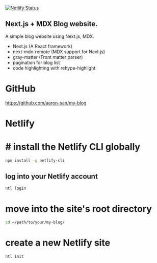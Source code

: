 [![Netlify Status](https://api.netlify.com/api/v1/badges/8c63bac5-882a-41ab-ada5-15c3214927f0/deploy-status)](https://app.netlify.com/sites/next-mdx-simple-blog/deploys)

## Next.js + MDX Blog website.

A simple blog website using Next.js, MDX.

- Next.js (A React framework)
- next-mdx-remote (MDX support for Next.js)
- gray-matter (Front matter parser)
- pagination for blog list
- code highlighting with rehype-highlight

<!-- **live preview: [https://next-mdx-simple-blog.netlify.app/](https://next-mdx-simple-blog.netlify.app/)**<br>
**youtube-tutorial: [https://youtu.be/hpSubvgSvxo](https://youtu.be/hpSubvgSvxo)**<br>

---

Like my works and want to support me? <br>
you can buy me a coffee 👇 -->

<!-- <a href="https://www.buymeacoffee.com/shaifarfan08" target="_blank"><img src="https://cdn.buymeacoffee.com/buttons/v2/default-blue.png" alt="Buy Me A Coffee" style="height: 45px !important;width: 162.75px !important;" ></a>

---

## Other projects

📚 [All Web Cifar Projects][wc-projects]

## Feedback

If you have any feedback, please reach out to us at [@web_cifar][wc-ig], or webcifar@gmail.com

## Get Support

For support, join our [Community Group][wc-fb-group].

Happy Coding! ✨🚀

[arfan-ig]: http://instagram.com/shaifarfan08
[wc-ig]: http://instagram.com/web_cifar
[wc-projects]: https://github.com/ShaifArfan/wc-project-tutorials
[wc-fb-group]: https://www.facebook.com/groups/webcifar -->

# GitHub

https://github.com/aaron-san/my-blog

# Netlify

# # install the Netlify CLI globally

```bash
npm install -g netlify-cli
```

## log into your Netlify account

```bash
ntl login
```

# move into the site's root directory

```bash
cd ~/path/to/your/my-blog/
```

# create a new Netlify site

```bash
ntl init
```

